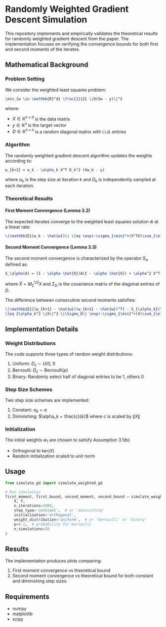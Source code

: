 # Randomly Weighted Gradient Descent Simulation

This repository implements and empirically validates the theoretical results for randomly weighted gradient descent from the paper. The implementation focuses on verifying the convergence bounds for both first and second moments of the iterates.

## Mathematical Background

### Problem Setting

We consider the weighted least squares problem:
```latex
\min_{w \in \mathbb{R}^d} \frac{1}{2} \|D(Xw - y)\|^2
```
where:
- $X \in \mathbb{R}^{n \times d}$ is the data matrix
- $y \in \mathbb{R}^n$ is the target vector
- $D \in \mathbb{R}^{n \times n}$ is a random diagonal matrix with i.i.d. entries

### Algorithm

The randomly weighted gradient descent algorithm updates the weights according to:
```latex
w_{k+1} = w_k - \alpha_k X^T D_k^2 (Xw_k - y)
```
where $\alpha_k$ is the step size at iteration k and $D_k$ is independently sampled at each iteration.

### Theoretical Results

#### First Moment Convergence (Lemma 3.2)
The expected iterates converge to the weighted least squares solution $\hat{w}$ at a linear rate:
```latex
\|\mathbb{E}[w_k - \hat{w}]\| \leq \exp(-\sigma_{\min}^+(X^TX)\sum_{\ell=1}^k \alpha_\ell) \|w_1 - \hat{w}\|
```

#### Second Moment Convergence (Lemma 3.3)
The second moment convergence is characterized by the operator $S_\alpha$ defined as:
```latex
S_\alpha(A) = (I - \alpha \hat{X})A(I - \alpha \hat{X}) + \alpha^2 X^T(\Sigma_D \circ (XAX^T + (Y-X\hat{w})(Y-X\hat{w})^T))X
```
where $\hat{X} = M_2^{1/2}X$ and $\Sigma_D$ is the covariance matrix of the diagonal entries of $D$.

The difference between consecutive second moments satisfies:
```latex
\|\mathbb{E}[(w_{k+1} - \hat{w})(w_{k+1} - \hat{w})^T] - S_{\alpha_k}(\mathbb{E}[(w_k - \hat{w})(w_k - \hat{w})^T])\|
\leq 2\alpha_k^2 \|X\|^3 \|\Sigma_D\| \exp(-\sigma_{\min}^+(X)\sum_{\ell=1}^{k-1} \alpha_\ell) \|w_1 - \hat{w}\| \|Y - X\hat{w}\|
```

## Implementation Details

### Weight Distributions
The code supports three types of random weight distributions:
1. Uniform: $D_{ii} \sim U(0,1)$
2. Bernoulli: $D_{ii} \sim \text{Bernoulli}(p)$
3. Binary: Randomly select half of diagonal entries to be 1, others 0

### Step Size Schemes
Two step size schemes are implemented:
1. Constant: $\alpha_k = \alpha$
2. Diminishing: $\alpha_k = \frac{c}{k}$ where $c$ is scaled by $\|X\|$

### Initialization
The initial weights $w_1$ are chosen to satisfy Assumption 3.1(b):
- Orthogonal to $\text{ker}(X)$
- Random initialization scaled to unit norm

## Usage

```python
from simulate_gd import simulate_weighted_gd

# Run simulation
first_moment, first_bound, second_moment, second_bound = simulate_weighted_gd(
    X, Y,
    n_iterations=1000,
    step_type='constant',  # or 'diminishing'
    initialization='orthogonal',
    weight_distribution='uniform',  # or 'bernoulli' or 'binary'
    p=0.2,  # probability for bernoulli
    n_simulations=50
)
```

## Results

The implementation produces plots comparing:
1. First moment convergence vs theoretical bound
2. Second moment convergence vs theoretical bound
for both constant and diminishing step sizes.

## Requirements
- numpy
- matplotlib
- scipy
